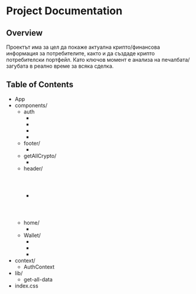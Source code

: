 # Project Documentation

## Overview

Проектът има за цел да покаже актуална крипто/финансова информация за потребителите, както и да създаде крипто потребителски портфейл. Като ключов момент е анализа на печалбата/загубата в реално време за всяка сделка.

## Table of Contents
- App
- components/
    - auth
        - <AuthGuard />
        - <SignIn />
        - <SignUp />
        - <UserDetails />
    - footer/
        - <Footer />
    - getAllCrypto/
        - <GetAllCrypto />
    - header/
        - <Header />
    - home/
        - <Home />
    - Wallet/
        - <MyWallet />
        - <MyWalletItem />
        - <WalletCryptoForm />
- context/
    - AuthContext
- lib/
    - get-all-data
- index.css